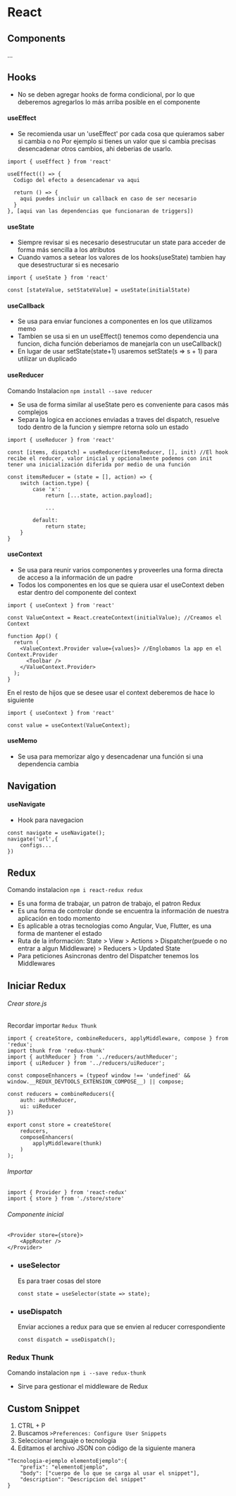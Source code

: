 # React

## Components
...

##  Hooks
- No se deben agregar hooks de forma condicional, por lo que deberemos agregarlos lo más arriba posible en el componente

#### useEffect
- Se recomienda usar un 'useEffect' por cada cosa que quieramos saber si cambia o no
Por ejemplo si tienes un valor que si cambia precisas desencadenar otros cambios, ahi deberias de usarlo.

```
import { useEffect } from 'react'

useEffect(() => {
  Codigo del efecto a desencadenar va aqui

  return () => {
	aqui puedes incluir un callback en caso de ser necesario
  }
}, [aqui van las dependencias que funcionaran de triggers])
```

#### useState
- Siempre revisar si es necesario desestrucutar un state para acceder de forma más sencilla a los atributos
- Cuando vamos a setear los valores de los hooks(useState) tambien hay que desestructurar si es necesario

```
import { useState } from 'react'

const [stateValue, setStateValue] = useState(initialState)

```

#### useCallback
- Se usa para enviar funciones a componentes en los que utilizamos memo
- Tambien se usa si en un useEffect() tenemos como dependencia una funcion, dicha función deberiamos de manejarla con un useCallback()
- En lugar de usar setState(state+1) usaremos setState(s => s + 1) para utilizar un duplicado

#### useReducer
Comando Instalacion ```npm install --save reducer```
- Se usa de forma similar al useState pero es conveniente para casos más complejos
- Separa la logica en acciones enviadas a traves del dispatch, resuelve todo dentro de la funcion y siempre retorna solo un estado

```
import { useReducer } from 'react'

const [items, dispatch] = useReducer(itemsReducer, [], init) //El hook recibe el reducer, valor inicial y opcionalmente podemos con init tener una inicialización diferida por medio de una función

const itemsReducer = (state = [], action) => {
	switch (action.type) {
		case 'x':
			return [...state, action.payload];

			...

		default:
			return state;
	}
}
```

#### useContext
- Se usa para reunir varios componentes y proveerles una forma directa de acceso a la información de un padre
- Todos los componentes en los que se quiera usar el useContext deben estar dentro del componente del context

```
import { useContext } from 'react'

const ValueContext = React.createContext(initialValue); //Creamos el Context

function App() {
  return (
    <ValueContext.Provider value={values}> //Englobamos la app en el Context.Provider
      <Toolbar />
    </ValueContext.Provider>
  );
}

```
En el resto de hijos que se desee usar el context deberemos de hace lo siguiente

```
import { useContext } from 'react'

const value = useContext(ValueContext);

```

#### useMemo
- Se usa para memorizar algo y desencadenar una función si una dependencia cambia

## Navigation
#### useNavigate
- Hook para navegacion
```
const navigate = useNavigate();
navigate('url',{
	configs...
})
```
## Redux
Comando instalacion ```npm i react-redux redux```
- Es una forma de trabajar, un patron de trabajo, el patron Redux
- Es una forma de controlar donde se encuentra la información de nuestra aplicación en todo momento
- Es aplicable a otras tecnologias como Angular, Vue, Flutter, es una forma de mantener el estado
- Ruta de la información: State > View > Actions > Dispatcher(puede o no entrar a algun Middleware) > Reducers > Updated State
- Para peticiones Asincronas dentro del Dispatcher tenemos los Middlewares 

## Iniciar Redux
###### Crear store.js
Recordar importar ```Redux Thunk```
```
import { createStore, combineReducers, applyMiddleware, compose } from 'redux';
import thunk from 'redux-thunk'
import { authReducer } from '../reducers/authReducer';
import { uiReducer } from '../reducers/uiReducer';

const composeEnhancers = (typeof window !== 'undefined' && window.__REDUX_DEVTOOLS_EXTENSION_COMPOSE__) || compose;

const reducers = combineReducers({
	auth: authReducer,
	ui: uiReducer
})

export const store = createStore(
	reducers,
	composeEnhancers(
		applyMiddleware(thunk)
	)
);
```
###### Importar 
```
import { Provider } from 'react-redux'
import { store } from './store/store'
```
###### Componente inicial 
```
<Provider store={store}>
	<AppRouter />
</Provider>
```

- ### useSelector
	Es para traer cosas del store
	```
	const state = useSelector(state => state);
	```
- ### useDispatch
	Enviar acciones a redux para que se envien al reducer correspondiente
	```
	const dispatch = useDispatch();
	```
### Redux Thunk
Comando instalacion ```npm i --save redux-thunk```
- Sirve para gestionar el middleware de Redux
## Custom Snippet
1. CTRL + P
2. Buscamos ```>Preferences: Configure User Snippets```
3. Seleccionar lenguaje o tecnologia
4. Editamos el archivo JSON con código de la siguiente manera 
```
"Tecnologia-ejemplo elementoEjemplo":{
	"prefix": "elementoEjemplo",
	"body": ["cuerpo de lo que se carga al usar el snippet"],
	"description": "Descripcion del snippet"
}
```